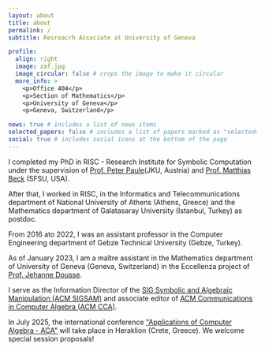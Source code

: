 ```yaml
---
layout: about
title: about
permalink: /
subtitle: Resreacrh Associate at University of Geneva

profile:
  align: right
  image: zaf.jpg
  image_circular: false # crops the image to make it circular
  more_info: >
    <p>Office 404</p>
    <p>Section of Mathematics</p>
    <p>University of Geneva</p>
    <p>Geneva, Switzerland</p>

news: true # includes a list of news items
selected_papers: false # includes a list of papers marked as "selected={true}"
social: true # includes social icons at the bottom of the page
---
```


I completed my PhD in RISC - Research Institute for Symbolic Computation  under the supervision of 
[Prof. Peter Paule](https://risc.jku.at/m/peter-paule/)(JKU, Austria) and 
[Prof. Matthias Beck](https://matthbeck.github.io) (SFSU, USA).

After that, I worked in RISC, in the Informatics and Telecommunications department of National University of Athens (Athens, Greece) 
and the Mathematics department of Galatasaray University (Istanbul, Turkey) as postdoc. 

From 2016 ato 2022, I was an assistant professor in the Computer Engineering department of Gebze Technical University (Gebze, Turkey).

As of January 2023, I am a maître assistant in the Mathematics department of University of Geneva (Geneva, Switzerland) in the
Eccellenza project of [Prof. Jehanne Dousse](https://www.unige.ch/~doussej/).

I serve as the Information Director of the [SIG Symbolic and Algebraic Manipulation (ACM SIGSAM)](http://sigsam.org) 
and associate editor of [ACM Communications in Computer Algebra (ACM CCA)](https://www.sigsam.org/cca/).

In July 2025, the international conference ["Applications of Computer Algebra - ACA"](https://zafeirakopoulos.github.io/ACA2025/) 
will take place in Heraklion (Crete, Greece). We welcome special session proposals! 
